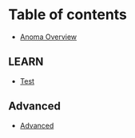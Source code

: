 # Table of contents

* [Anoma Overview](README.md)

## LEARN

* [Test](docs/test.juvix.md)

## Advanced

* [Advanced](advanced/advanced.md)
